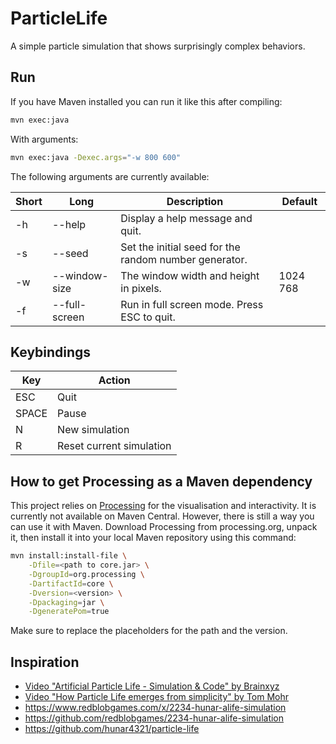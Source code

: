 # ParticleLife

A simple particle simulation that shows surprisingly complex behaviors.

## Run

If you have Maven installed you can run it like this after compiling:

```bash
mvn exec:java
```

With arguments:

```bash
mvn exec:java -Dexec.args="-w 800 600"
```

The following arguments are currently available:

| Short | Long          | Description                                           | Default  |
|-------|---------------|-------------------------------------------------------|----------|
| -h    | --help        | Display a help message and quit.                      |          |
| -s    | --seed        | Set the initial seed for the random number generator. |          |
| -w    | --window-size | The window width and height in pixels.                | 1024 768 |
| -f    | --full-screen | Run in full screen mode. Press ESC to quit.           |          |

## Keybindings

| Key   | Action                   |
|-------|--------------------------|
| ESC   | Quit                     |
| SPACE | Pause                    |
| N     | New simulation           |
| R     | Reset current simulation |

## How to get Processing as a Maven dependency

This project relies on [Processing](https://processing.org) for the visualisation and interactivity.
It is currently not available on Maven Central.
However, there is still a way you can use it with Maven.
Download Processing from processing.org, unpack it, then install it into your local Maven repository using this command:

```bash
mvn install:install-file \
    -Dfile=<path to core.jar> \
    -DgroupId=org.processing \
    -DartifactId=core \
    -Dversion=<version> \
    -Dpackaging=jar \
    -DgeneratePom=true
```

Make sure to replace the placeholders for the path and the version.

## Inspiration

- [Video "Artificial Particle Life - Simulation & Code" by Brainxyz](https://www.youtube.com/watch?v=0Kx4Y9TVMGg)
- [Video "How Particle Life emerges from simplicity" by Tom Mohr](https://www.youtube.com/watch?v=p4YirERTVF0)
- <https://www.redblobgames.com/x/2234-hunar-alife-simulation>
- <https://github.com/redblobgames/2234-hunar-alife-simulation>
- <https://github.com/hunar4321/particle-life>
